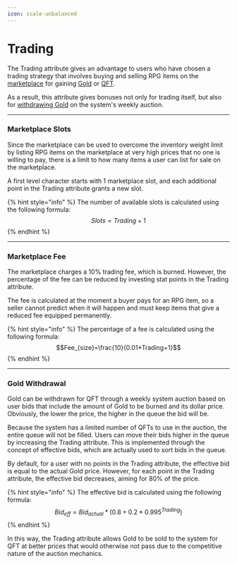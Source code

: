 ```yaml
---
icon: scale-unbalanced
---
```


# Trading

The Trading attribute gives an advantage to users who have chosen a trading strategy that involves buying and selling RPG items on the [marketplace](../../../infrastructure/marketplace.md) for gaining [Gold](../../../assets/gold.md) or [QFT](../../../assets/qft.md).&#x20;

As a result, this attribute gives bonuses not only for trading itself, but also for [withdrawing Gold](trading.md#gold-withdrawal) on the system's weekly auction.

***

### Marketplace Slots

Since the marketplace can be used to overcome the inventory weight limit by listing RPG items on the marketplace at very high prices that no one is willing to pay, there is a limit to how many items a user can list for sale on the marketplace.

A first level character starts with 1 marketplace slot, and each additional point in the Trading attribute grants a new slot.

{% hint style="info" %}
The number of available slots is calculated using the following formula:\
$$Slots=Trading+1$$
{% endhint %}

***

### Marketplace Fee

The marketplace charges a 10% trading fee, which is burned. However, the percentage of the fee can be reduced by investing stat points in the Trading attribute.

The fee is calculated at the moment a buyer pays for an RPG item, so a seller cannot predict when it will happen and must keep items that give a reduced fee equipped permanently.

{% hint style="info" %}
The percentage of a fee is calculated using the following formula: \
$$Fee_{size}=\frac{10}{0.01*Trading+1}$$
{% endhint %}

***

### Gold Withdrawal

Gold can be withdrawn for QFT through a weekly system auction based on user bids that include the amount of Gold to be burned and its dollar price. Obviously, the lower the price, the higher in the queue the bid will be.

Because the system has a limited number of QFTs to use in the auction, the entire queue will not be filled. Users can move their bids higher in the queue by increasing the Trading attribute. This is implemented through the concept of effective bids, which are actually used to sort bids in the queue.

By default, for a user with no points in the Trading attribute, the effective bid is equal to the actual Gold price. However, for each point in the Trading attribute, the effective bid decreases, aiming for 80% of the price.

{% hint style="info" %}
The effective bid is calculated using the following formula: \
$$Bid_{eff}=Bid_{actual}*(0.8+0.2*0.995^{Trading})$$
{% endhint %}

In this way, the Trading attribute allows Gold to be sold to the system for QFT at better prices that would otherwise not pass due to the competitive nature of the auction mechanics.

